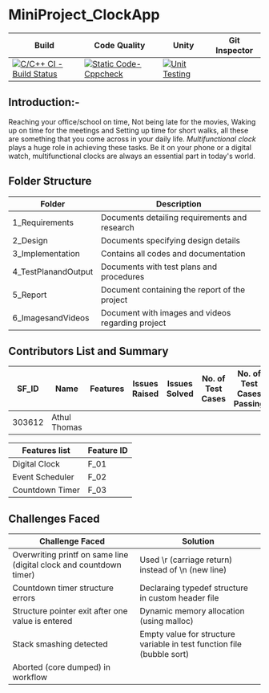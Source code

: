 # MiniProject_ClockApp

Build | Code Quality | Unity | Git Inspector|
|---------|------------|-----------|----------------|
|[![C/C++ CI - Build Status](https://github.com/thomasathul/STEPin_MiniProject/actions/workflows/c-cpp.yml/badge.svg)](https://github.com/thomasathul/STEPin_MiniProject/actions/workflows/c-cpp.yml)         |[![Static Code- Cppcheck](https://github.com/thomasathul/STEPin_MiniProject/actions/workflows/cppcheck.yml/badge.svg)](https://github.com/thomasathul/STEPin_MiniProject/actions/workflows/cppcheck.yml)            | [![Unit Testing](https://github.com/thomasathul/STEPin_MiniProject/actions/workflows/unity.yml/badge.svg)](https://github.com/thomasathul/STEPin_MiniProject/actions/workflows/unity.yml)          |        |

## Introduction:-

  Reaching your office/school on time, Not being late for the movies, Waking up on time for the meetings and Setting up time for short walks, all these are something that you come across in your daily life. *Multifunctional clock* plays a huge role in achieving these tasks. Be it on your phone or a digital watch, multifunctional clocks are always an essential part in today's world.

## Folder Structure

Folder                      | Description
----------------------------| -----------------------------------------
1_Requirements              | Documents detailing requirements and research
2_Design                    | Documents specifying design details
3_Implementation            | Contains all codes and documentation
4_TestPlanandOutput         | Documents with test plans and procedures
5_Report                    | Document containing the report of the project
6_ImagesandVideos           | Document with images and videos regarding project

## Contributors List and Summary
| SF_ID | Name | Features |Issues Raised | Issues Solved | No. of Test Cases | No. of Test Cases Passing |
|-----|-----|----|------|-----|-----|-----|
| 303612 | Athul Thomas |  |  |  |  | 

|Features list|  Feature ID|
|-------------|----------|
|Digital Clock|  F_01|
|Event Scheduler| F_02|
|Countdown Timer| F_03|
## Challenges Faced 
| Challenge Faced | Solution |
|-----------------|--------------------|
| Overwriting printf on same line (digital clock and countdown timer) | Used \r (carriage return) instead of \n (new line) |
| Countdown timer structure errors | Declaraing typedef structure in custom header file |
| Structure pointer exit after one value is entered | Dynamic memory allocation (using malloc) |
| Stack smashing detected  | Empty value for structure variable in test function file  (bubble sort)                     |
| Aborted (core dumped) in workflow |                                                     |
